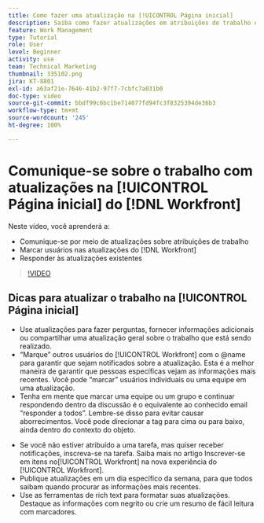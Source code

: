 ```yaml
---
title: Como fazer uma atualização na [!UICONTROL Página inicial]
description: Saiba como fazer atualizações em atribuições de trabalho e responder às atualizações existentes. Marque usuários do [!DNL Workfront]  nas atualizações para que sejam notificados sobre a comunicação.
feature: Work Management
type: Tutorial
role: User
level: Beginner
activity: use
team: Technical Marketing
thumbnail: 335102.png
jira: KT-8801
exl-id: a63af21e-7646-41b2-97f7-7cbfc7a031b0
doc-type: video
source-git-commit: bbdf99c6bc1be714077fd94fc3f8325394de36b3
workflow-type: tm+mt
source-wordcount: '245'
ht-degree: 100%

---
```


# Comunique-se sobre o trabalho com atualizações na [!UICONTROL Página inicial] do [!DNL Workfront]

Neste vídeo, você aprenderá a:

* Comunique-se por meio de atualizações sobre atribuições de trabalho
* Marcar usuários nas atualizações do [!DNL Workfront]
* Responder às atualizações existentes

>[!VIDEO](https://video.tv.adobe.com/v/3445282/?quality=12&learn=on&enablevpops=1&captions=por_br)

## Dicas para atualizar o trabalho na [!UICONTROL Página inicial]

* Use atualizações para fazer perguntas, fornecer informações adicionais ou compartilhar uma atualização geral sobre o trabalho que está sendo realizado.
* “Marque” outros usuários do [!UICONTROL Workfront] com o @name para garantir que sejam notificados sobre a atualização. Esta é a melhor maneira de garantir que pessoas específicas vejam as informações mais recentes. Você pode “marcar” usuários individuais ou uma equipe em uma atualização.
* Tenha em mente que marcar uma equipe ou um grupo e continuar respondendo dentro da discussão é o equivalente ao conhecido email “responder a todos”. Lembre-se disso para evitar causar aborrecimentos. Você pode direcionar a tag para cima ou para baixo, ainda dentro do contexto do objeto.

<!--
paragraph below needs a hyperlink to an article
-->

* Se você não estiver atribuído a uma tarefa, mas quiser receber notificações, inscreva-se na tarefa. Saiba mais no artigo Inscrever-se em itens no[!UICONTROL Workfront] na nova experiência do [!UICONTROL Workfront].
* Publique atualizações em um dia específico da semana, para que todos saibam quando procurar as informações mais recentes.
* Use as ferramentas de rich text para formatar suas atualizações. Destaque as informações com negrito ou crie um resumo de fácil leitura com marcadores.

<!--
learn more URLs
-->
